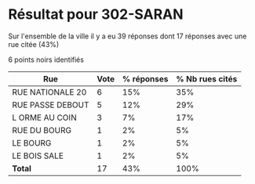 # Résultat pour 302-SARAN

Sur l'ensemble de la ville il y a eu 39 réponses dont 17 réponses avec une rue citée (43%)

6 points noirs identifiés

| Rue | Vote | % réponses | % Nb rues cités|
|-----|------|------------|----------------|
| RUE NATIONALE 20 | 6 | 15% | 35%|
| RUE PASSE DEBOUT | 5 | 12% | 29%|
| L ORME AU COIN | 3 | 7% | 17%|
| RUE DU BOURG | 1 | 2% | 5%|
| LE BOURG | 1 | 2% | 5%|
| LE BOIS SALE | 1 | 2% | 5%|
| **Total** | 17 | 43% | 100%|
